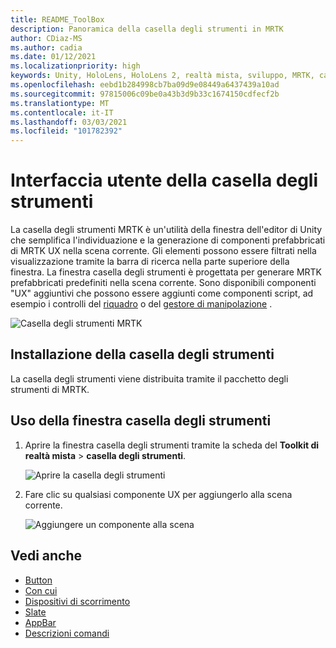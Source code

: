 ```yaml
---
title: README_ToolBox
description: Panoramica della casella degli strumenti in MRTK
author: CDiaz-MS
ms.author: cadia
ms.date: 01/12/2021
ms.localizationpriority: high
keywords: Unity, HoloLens, HoloLens 2, realtà mista, sviluppo, MRTK, casella degli strumenti MRTK
ms.openlocfilehash: eebd1b284998cb7ba09d9e08449a6437439a10ad
ms.sourcegitcommit: 97815006c09be0a43b3d9b33c1674150cdfecf2b
ms.translationtype: MT
ms.contentlocale: it-IT
ms.lasthandoff: 03/03/2021
ms.locfileid: "101782392"
---
```

# <a name="toolbox-ui"></a>Interfaccia utente della casella degli strumenti

La casella degli strumenti MRTK è un'utilità della finestra dell'editor di Unity che semplifica l'individuazione e la generazione di componenti prefabbricati di MRTK UX nella scena corrente. Gli elementi possono essere filtrati nella visualizzazione tramite la barra di ricerca nella parte superiore della finestra. La finestra casella degli strumenti è progettata per generare MRTK prefabbricati predefiniti nella scena corrente. Sono disponibili componenti "UX" aggiuntivi che possono essere aggiunti come componenti script, ad esempio i controlli del [riquadro](README_BoundingBox.md) o del [gestore di manipolazione](README_ManipulationHandler.md) .

![Casella degli strumenti MRTK](Images/Tools/MRTKToolboxWindow.png)

## <a name="installing-the-toolbox"></a>Installazione della casella degli strumenti

La casella degli strumenti viene distribuita tramite il pacchetto degli strumenti di MRTK.

## <a name="using-the-toolbox-window"></a>Uso della finestra casella degli strumenti

1. Aprire la finestra casella degli strumenti tramite la scheda del **Toolkit di realtà mista** > **casella degli strumenti**.

    ![Aprire la casella degli strumenti](https://user-images.githubusercontent.com/25975362/73321589-ccfbc100-41f7-11ea-8f1a-89c4f68e12f7.gif)

1. Fare clic su qualsiasi componente UX per aggiungerlo alla scena corrente.

    ![Aggiungere un componente alla scena](https://user-images.githubusercontent.com/25975362/73321582-c9683a00-41f7-11ea-8bac-bf8efdb2fbe3.gif)

## <a name="see-also"></a>Vedi anche

- [Button](README_Button.md)
- [Con cui](README_Interactable.md)
- [Dispositivi di scorrimento](README_Sliders.md)
- [Slate](README_Slate.md)
- [AppBar](README_AppBar.md)
- [Descrizioni comandi](README_Tooltip.md)
